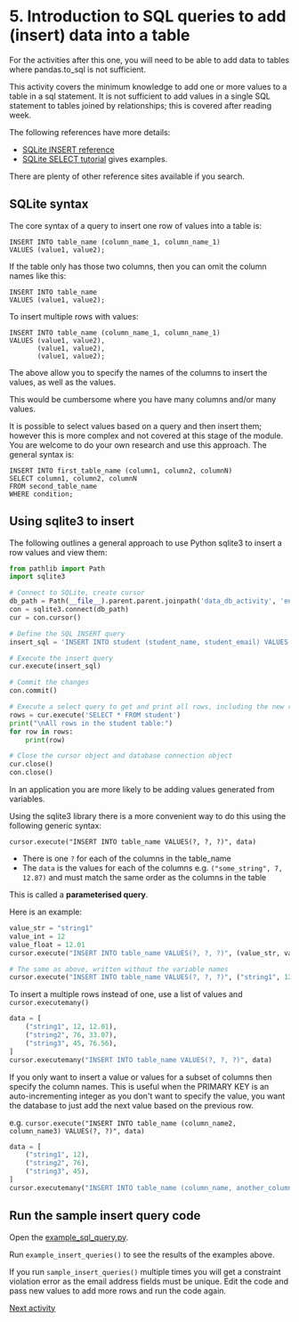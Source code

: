 # 5. Introduction to SQL queries to add (insert) data into a table

For the activities after this one, you will need to be able to add data to tables where pandas.to_sql is not sufficient.

This activity covers the minimum knowledge to add one or more values to a table in a sql statement. It is not sufficient
to add values in a single SQL statement to tables joined by relationships; this is covered after reading week.

The following references have more details:

- [SQLite INSERT reference](https://www.sqlite.org/lang_insert.html)
- [SQLite SELECT tutorial](https://www.sqlitetutorial.net/sqlite-insert/) gives examples.

There are plenty of other reference sites available if you search.

## SQLite syntax

The core syntax of a query to insert one row of values into a table is:

```sqlite
INSERT INTO table_name (column_name_1, column_name_1)
VALUES (value1, value2);
```

If the table only has those two columns, then you can omit the column names like this:

```sqlite
INSERT INTO table_name
VALUES (value1, value2);
```

To insert multiple rows with values:

```sqlite
INSERT INTO table_name (column_name_1, column_name_1)
VALUES (value1, value2),
       (value1, value2),
       (value1, value2);
```

The above allow you to specify the names of the columns to insert the values, as well as the values.

This would be cumbersome where you have many columns and/or many values.

It is possible to select values based on a query and then insert them; however this is more complex and not
covered at this stage of the module. You are welcome to do your own research and use this approach. The general
syntax is:

```sqlite
INSERT INTO first_table_name (column1, column2, columnN)
SELECT column1, column2, columnN
FROM second_table_name
WHERE condition;
```

## Using sqlite3 to insert

The following outlines a general approach to use Python sqlite3 to insert a row values and view them:

```python
from pathlib import Path
import sqlite3

# Connect to SQLite, create cursor
db_path = Path(__file__).parent.parent.joinpath('data_db_activity', 'enrollment_normalised.db')
con = sqlite3.connect(db_path)
cur = con.cursor()

# Define the SQL INSERT query
insert_sql = 'INSERT INTO student (student_name, student_email) VALUES ("Harpreet Rai", "harpreet.rai@school.com")'

# Execute the insert query 
cur.execute(insert_sql)

# Commit the changes
con.commit()

# Execute a select query to get and print all rows, including the new row
rows = cur.execute('SELECT * FROM student')
print("\nAll rows in the student table:")
for row in rows:
    print(row)

# Close the cursor object and database connection object
cur.close()
con.close()
```

In an application you are more likely to be adding values generated from variables.

Using the sqlite3 library there is a more convenient way to do this using the following generic syntax:

`cursor.execute("INSERT INTO table_name VALUES(?, ?, ?)", data)`

- There is one `?` for each of the columns in the table_name
- The `data` is the values for each of the columns e.g. `("some_string", 7, 12.87)` and must match the same order as the
  columns in the table

This is called a **parameterised query**.

Here is an example:

```python
value_str = "string1"
value_int = 12
value_float = 12.01
cursor.execute("INSERT INTO table_name VALUES(?, ?, ?)", (value_str, value_int, value_float))

# The same as above, written without the variable names
cursor.execute("INSERT INTO table_name VALUES(?, ?, ?)", ("string1", 12, 12.01))
```

To insert a multiple rows instead of one, use a list of values and `cursor.executemany()`

```python
data = [
    ("string1", 12, 12.01),
    ("string2", 76, 33.07),
    ("string3", 45, 76.56),
]
cursor.executemany("INSERT INTO table_name VALUES(?, ?, ?)", data)
```

If you only want to insert a value or values for a subset of columns then specify the column names. This is useful when
the PRIMARY KEY is an auto-incrementing integer as you don't want to specify the value, you want the database to just
add the next value based on the previous row.

e.g. `cursor.execute("INSERT INTO table_name (column_name2, column_name3) VALUES(?, ?)", data)`

```python
data = [
    ("string1", 12),
    ("string2", 76),
    ("string3", 45),
]
cursor.executemany("INSERT INTO table_name (column_name, another_column_name) VALUES(?, ?, ?)", data)
```

## Run the sample insert query code

Open the [example_sql_query.py](../../src/tutorialpkg/sample_code/example_sql_queries.py).

Run `example_insert_queries()` to see the results of the examples above.

If you run `sample_insert_queries()` multiple times you will get a constraint violation error as the email
address fields must be unique. Edit the code and pass new values to add more rows and run the code again.

[Next activity](5-6-studentdb-normalised-add-data.md)